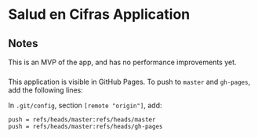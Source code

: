 # Salud en Cifras Application

## Notes

This is an MVP of the app, and has no performance improvements yet.

### 

This application is visible in GitHub Pages.
To push to `master` and `gh-pages`, add the following lines:

In `.git/config`, section `[remote "origin"]`, add:
```
push = refs/heads/master:refs/heads/master
push = refs/heads/master:refs/heads/gh-pages
```
